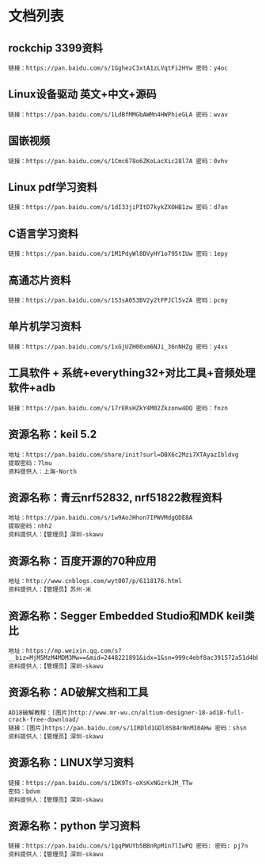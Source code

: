 # 文档列表
## rockchip 3399资料
	链接：https://pan.baidu.com/s/1GghezC3xtA1zLVqtFi2HYw 密码：y4oc

## Linux设备驱动 英文+中文+源码
	链接：https://pan.baidu.com/s/1LdBfMMGbAWMn4HWPhieGLA 密码：wvav

## 国嵌视频
	链接：https://pan.baidu.com/s/1Cmc678o6ZKoLacXic28l7A 密码：0vhv


## Linux pdf学习资料
	链接：https://pan.baidu.com/s/1dI33jiPItD7kykZXOHB1zw 密码：d7an

## C语言学习资料
	链接：https://pan.baidu.com/s/1M1PdyWl8DVyHY1o795tIUw 密码：1epy

## 高通芯片资料
	链接：https://pan.baidu.com/s/1S3sA053BV2y2tFPJCl5v2A 密码：pcmy

## 单片机学习资料
	链接：https://pan.baidu.com/s/1xGjUZH00xm6NJi_36nNHZg 密码：y4xs

## 工具软件 + 系统+everything32+对比工具+音频处理软件+adb
	链接：https://pan.baidu.com/s/17rERsHZkY4M02Zkzonw4DQ 密码：fnzn

## 资源名称：keil 5.2   
	地址：https://pan.baidu.com/share/init?surl=DBX6c2Mzi7XTAyazIbldvg    
	提取密码：7lmu   
	资料提供人：上海-North   


## 资源名称：青云nrf52832, nrf51822教程资料
	地址：https://pan.baidu.com/s/1w9AoJHhon7IPWVMdgQDE8A   
	提取密码：nhh2   
	资料提供人：【管理员】深圳-skawu   
  
## 资源名称：百度开源的70种应用    
	地址：http://www.cnblogs.com/wyt007/p/6118176.html    
	资料提供人：【管理员】苏州-米   

## 资源名称：Segger Embedded Studio和MDK keil类比   
	地址：https://mp.weixin.qq.com/s?__biz=MjM5MzM4MDM3Mw==&mid=2448221891&idx=1&sn=999c4ebf8ac391572a51d4bb569d9339&chksm=b28fa7b985f82eaf4e9b7955b3582df7cf83ef92efbe2e7d4bab9230e6ccc7effb67d5124238&mpshare=1&scene=23&srcid=0511sThQM8XFQiR5p3gjbrhy#rd   
	资料提供人：【管理员】深圳-skawu   

## 资源名称：AD破解文档和工具
	AD18破解教程：[图片]http://www.mr-wu.cn/altium-designer-18-ad18-full-crack-free-download/
	链接：[图片]https://pan.baidu.com/s/1IRDld1GDl8SB4rNnMI0AHw 密码：shsn
	资料提供人：【管理员】深圳-skawu


## 资源名称：LINUX学习资料
	链接：https://pan.baidu.com/s/1DK9Ts-oXsKxNGzrkJM_TTw
	密码：bdvm
	资料提供人：【管理员】深圳-skawu

## 资源名称：python 学习资料
	链接：https://pan.baidu.com/s/1gqPWUYb5BBnRpM1n7lIwPQ 密码: 密码: pj7n
	资料提供人：【管理员】深圳-skawu